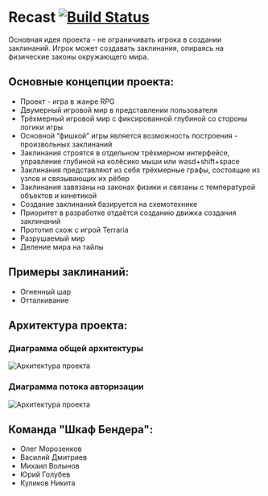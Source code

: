 # Recast [![Build Status](https://travis-ci.org/bender-wardrobe/Recast.svg?branch=master)](https://travis-ci.org/bender-wardrobe/Recast)
Основная идея проекта - не ограничивать игрока в создании заклинаний. Игрок может создавать заклинания, опираясь на физические законы окружающего мира.

## Основные концепции проекта:
- Проект - игра в жанре RPG
- Двумерный игровой мир в представлении пользователя
- Трёхмерный игровой мир с фиксированной глубиной со стороны логики игры
- Основной “фишкой” игры является возможность построения - произвольных заклинаний
- Заклинания строятся в отдельном трёхмерном интерфейсе, управление глубиной на колёсико мыши или wasd+shift+space
- Заклинания представляют из себя трёхмерные графы, состоящие из узлов и связывающих их рёбер
- Заклинания завязаны на законах физики и связаны с температурой объектов и кинетикой
- Создание заклинаний базируется на схемотехнике
- Приоритет в разработке отдаётся созданию движка создания заклинаний
- Прототип схож с игрой Terraria
- Разрушаемый мир
- Деление мира на тайлы

## Примеры заклинаний:
- Огненный шар
- Отталкивание

## Архитектура проекта:
### Диаграмма общей архитектуры
![Архитектура проекта](https://lionzxy.github.io/Recast/custom-docs/simple_architecture.svg)
### Диаграмма потока авторизации
![Архитектура проекта](https://lionzxy.github.io/Recast/custom-docs/procces_pocketlife.svg)
## Команда "Шкаф Бендера":
- Олег Морозенков
- Василий Дмитриев
- Михаил Волынов
- Юрий Голубев
- Куликов Никита
